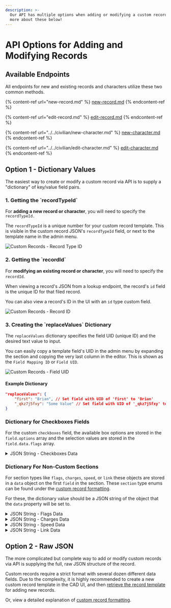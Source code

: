 ```yaml
---
description: >-
  Our API has multiple options when adding or modifying a custom record. Learn
  more about these below!
---
```


# API Options for Adding and Modifying Records

## Available Endpoints

All endpoints for new and existing records and characters utilize these two common methods.

{% content-ref url="new-record.md" %}
[new-record.md](new-record.md)
{% endcontent-ref %}

{% content-ref url="edit-record.md" %}
[edit-record.md](edit-record.md)
{% endcontent-ref %}

{% content-ref url="../../civilian/new-character.md" %}
[new-character.md](../../civilian/new-character.md)
{% endcontent-ref %}

{% content-ref url="../../civilian/edit-character.md" %}
[edit-character.md](../../civilian/edit-character.md)
{% endcontent-ref %}

## Option 1 - Dictionary Values

The easiest way to create or modify a custom record via API is to supply a "dictionary" of key/value field pairs.

### 1. Getting the \`recordTypeId\`

For **adding a new record or character**, you will need to specify the `recordTypeId.`

The `recordTypeId` is a unique number for your custom record template. This is visible in the custom record JSON's `recordTypeId` field, or next to the template name in the admin menu.

![Custom Records - Record Type ID](<../../../../../.gitbook/assets/image (306) (1) (1) (1).png>)

### 2. Getting the \`recordId\`

For **modifying an existing record or character**, you will need to specify the `recordId`.

When viewing a record's JSON from a lookup endpoint, the record's `id` field is the unique ID for that filed record.

You can also view a record's ID in the UI with an `id` type custom field.

![Custom Records - Record ID](<../../../../../.gitbook/assets/image (305) (2).png>)

### 3. Creating the \`replaceValues\` Dictionary

The `replaceValues` dictionary specifies the field UID (unique ID) and the desired text value to input.

You can easily copy a template field's UID in the admin menu by expanding the section and copying the very last column in the editor. This is shown as the `Field Mapping ID` or `Field UID`.

![Custom Records - Field UID](<../../../../../.gitbook/assets/image (295) (1).png>)

#### **Example Dictionary**

```json
"replaceValues": {
    "first": "Brian", // Set field with UID of 'first' to 'Brian'
    "_qkz7j5fxy": "Some Value" // Set field with UID of '_qkz7j5fxy' to 'Some Value'
}
```

### Dictionary for Checkboxes Fields

For the custom `checkboxes` field, the available box options are stored in the `field.options` array and the selection values are stored in the `field.data.flags` array.

<details>

<summary>JSON String - Checkboxes Data</summary>

```json
// Checkboxes options are set in the field.options array
// Checkboxes selections are set in the field.data.flags array
// Ex: options: ["Checkbox 1", "Checkbox 2", "Checkbox 3"]
// Ex: Select #1 & #3 data: { flags: ["Checkbox 1", "Checkbox 3"] }
"replaceValues": {
    "someUidCheckboxesField": "{\"flags\":[\"Checkbox 1\",\"Checkbox 3\"]}"
}
```

</details>

### Dictionary For Non-Custom Sections

For section types like `flags`, `charges`, `speed`, or `link` these objects are stored in a `data` object on the first `field` in the section. These `section` type enums can be found under the [custom record formatting](./#section).

For these, the dictionary value should be a JSON string of the object that the `data` property will be set to.

<details>

<summary>JSON String - Flags Data</summary>

<pre class="language-json"><code class="lang-json"><strong>// Stringified JSON for the FLAGS object
</strong><strong>// Value will be stored in the section[index].fields[0].data
</strong><strong>// NOTE: `flags` property is an ARRAY of flag strings
</strong><strong>"replaceValues": {
</strong>    "someUidFlagsField": "{\"flags\":[\"FLAG 1\",\"FLAG 2\"]}"
}
</code></pre>

</details>

<details>

<summary>JSON String - Charges Data</summary>

<pre class="language-json"><code class="lang-json"><strong>// Stringified JSON for the CHARGES object
</strong><strong>// Value will be stored in the section[index].fields[0].data
</strong><strong>// NOTE: `charges` property is an ARRAY of charge objects
</strong><strong>"replaceValues": {
</strong>    "someUidChargesField": "{\"charges\":[{\"jailTime\":\"1 Year\",\"arrestCharge\":\"Some Crime\",\"arrestBondType\":\"Federal Bail Bond\",\"arrestBondAmount\":123,\"arrestChargeCode\":\"(1)23\",\"arrestChargeType\":\"Felony\",\"arrestChargeCounts\":1}]}"
}
</code></pre>

</details>

<details>

<summary>JSON String - Speed Data</summary>

<pre class="language-json"><code class="lang-json"><strong>// Stringfied JSON for the SPEED object
</strong><strong>// Value will be stored in the section[index].fields[0].data
</strong><strong>"replaceValues": {
</strong>    "someUidSpeedField": "{\"date\":\"2024/09/01\",\"fine\":\"123\",\"time\":\"03:30\",\"paceType\":\"Radar\",\"speedLimit\":\"50\",\"vehicleSpeed\":\"100\"}"
}
</code></pre>

</details>

<details>

<summary>JSON String - Link Data</summary>

<pre class="language-json"><code class="lang-json"><strong>// Stringified JSON for the Link object
</strong><strong>// Value will be stored in the section[index].fields[0].data
</strong><strong>// NOTE: `records` property is an ARRAY of record link objects
</strong><strong>"replaceValues": {
</strong>    "someUidLinkField": "{\"records\":[{\"link\":3,\"type\":8,\"label\":\"Arrest #3\"}]}"
}
</code></pre>

</details>

## Option 2 - Raw JSON

The more complicated but complete way to add or modify custom records via API is supplying the full, raw JSON structure of the record.

Custom records require a strict format with several dozen different data fields. Due to the complexity, it is highly recommended to create a new custom record template in the CAD UI, and then [retrieve the record template](get-record-template.md) for adding new records.

Or, view a detailed explanation of [custom record formatting](./#record-formatting).&#x20;
